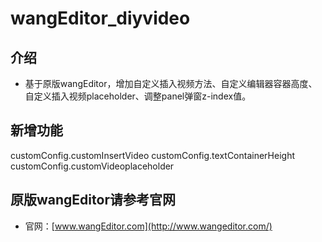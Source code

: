 
# wangEditor_diyvideo

## 介绍

- 基于原版wangEditor，增加自定义插入视频方法、自定义编辑器容器高度、自定义插入视频placeholder、调整panel弹窗z-index值。

## 新增功能

customConfig.customInsertVideo
customConfig.textContainerHeight
customConfig.customVideoplaceholder

## 原版wangEditor请参考官网

- 官网：[www.wangEditor.com](http://www.wangeditor.com/)